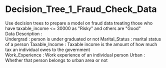 # Decision_Tree_1_Fraud_Check_Data

Use decision trees to prepare a model on fraud data  treating those who have taxable_income &lt;= 30000 as "Risky" and others are "Good"  
Data Description :  
Undergrad : person is under graduated or not 
Marital_Status : marital status of a person 
Taxable_Income : Taxable income is the amount of how much tax an individual owes to the government  
Work_Experience : Work experience of an individual person 
Urban : Whether that person belongs to urban area or not
